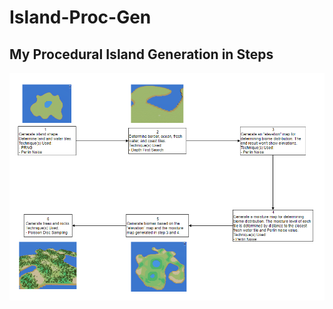 # Island-Proc-Gen

## My Procedural Island Generation in Steps
![flowChart](island-generation-flow-chart.png)
